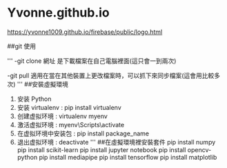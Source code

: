 # Yvonne.github.io
https://yvonne1009.github.io/firebase/public/logo.html

##git 使用

'''
-git clone 網址 是下載檔案在自己電腦裡面(這只會一到兩次)

-git pull 適用在當在其他裝置上更改檔案時，可以抓下來同步檔案(這會用比較多次)
'''
##安裝虛擬環境
1. 安装 Python
2. 安装 virtualenv : pip install virtualenv
3. 创建虚拟环境 : virtualenv myenv
4. 激活虚拟环境 : myenv\Scripts\activate
5. 在虚拟环境中安装包 : pip install package_name
6. 退出虚拟环境 : deactivate
'''
##在虛擬環境裡安裝套件
pip install numpy
pip install scikit-learn
pip install jupyter notebook
pip install opencv-python
pip install mediapipe
pip install tensorflow
pip install matplotlib
